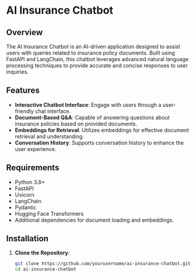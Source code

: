# AI Insurance Chatbot

## Overview

The AI Insurance Chatbot is an AI-driven application designed to assist users with queries related to insurance policy documents. Built using FastAPI and LangChain, this chatbot leverages advanced natural language processing techniques to provide accurate and concise responses to user inquiries.

## Features

- **Interactive Chatbot Interface**: Engage with users through a user-friendly chat interface.
- **Document-Based Q&A**: Capable of answering questions about insurance policies based on provided documents.
- **Embeddings for Retrieval**: Utilizes embeddings for effective document retrieval and understanding.
- **Conversation History**: Supports conversation history to enhance the user experience.

## Requirements

- Python 3.8+
- FastAPI
- Uvicorn
- LangChain
- Pydantic
- Hugging Face Transformers
- Additional dependencies for document loading and embeddings.

## Installation

1. **Clone the Repository**:
   ```bash
   git clone https://github.com/yourusername/ai-insurance-chatbot.git
   cd ai-insurance-chatbot
